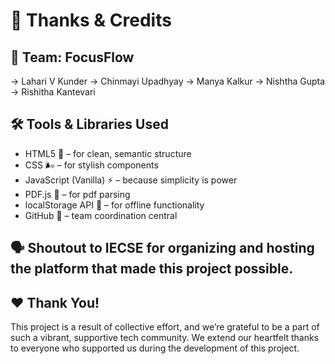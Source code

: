 # 🙏 Thanks & Credits

## 👥 Team: FocusFlow

-> Lahari V Kunder 
-> Chinmayi Upadhyay
-> Manya Kalkur 
-> Nishtha Gupta
-> Rishitha Kantevari 


## 🛠️ Tools & Libraries Used

- HTML5 🧱 – for clean, semantic structure 
- CSS 🌬️ – for stylish components
- JavaScript (Vanilla) ⚡ – because simplicity is power 
- PDF.js 📄 – for pdf parsing
- localStorage API 💾 – for offline functionality 
- GitHub 🚀 – team coordination central


## 🗣️ Shoutout to IECSE for organizing and hosting the platform that made this project possible.


## ❤️ Thank You!

This project is a result of collective effort, and we’re grateful to be a part of such a vibrant, supportive tech community.
We extend our heartfelt thanks to everyone who supported us during the development of this project.


